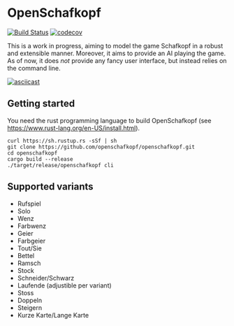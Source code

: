 # OpenSchafkopf

[![Build Status](https://travis-ci.org/phimuemue/openschafkopf.svg?branch=master)](https://travis-ci.org/phimuemue/openschafkopf)
[![codecov](https://codecov.io/gh/phimuemue/openschafkopf/branch/master/graph/badge.svg)](https://codecov.io/gh/phimuemue/openschafkopf)

This is a work in progress, aiming to model the game Schafkopf in a robust and extensible manner. Moreover, it aims to provide an AI playing the game. As of now, it does *not* provide any fancy user interface, but instead relies on the command line.

[![asciicast](https://asciinema.org/a/q8IiXdkHZAnRvkC8yL4eOt6Gf.png)](https://asciinema.org/a/q8IiXdkHZAnRvkC8yL4eOt6Gf)

## Getting started

You need the rust programming language to build OpenSchafkopf (see https://www.rust-lang.org/en-US/install.html).

```
curl https://sh.rustup.rs -sSf | sh
git clone https://github.com/openschafkopf/openschafkopf.git
cd openschafkopf
cargo build --release
./target/release/openschafkopf cli
```

## Supported variants

* Rufspiel
* Solo
* Wenz
* Farbwenz
* Geier
* Farbgeier
* Tout/Sie
* Bettel
* Ramsch
* Stock
* Schneider/Schwarz
* Laufende (adjustible per variant)
* Stoss
* Doppeln
* Steigern
* Kurze Karte/Lange Karte
